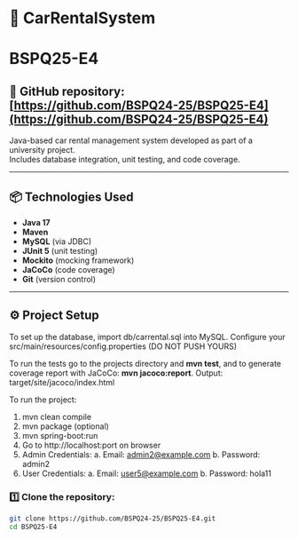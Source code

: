 # 🚗 CarRentalSystem
# BSPQ25-E4


## 📁 GitHub repository: [https://github.com/BSPQ24-25/BSPQ25-E4](https://github.com/BSPQ24-25/BSPQ25-E4)


Java-based car rental management system developed as part of a university project.  
Includes database integration, unit testing, and code coverage.

---

## 📦 Technologies Used

- **Java 17**
- **Maven**
- **MySQL** (via JDBC)
- **JUnit 5** (unit testing)
- **Mockito** (mocking framework)
- **JaCoCo** (code coverage)
- **Git** (version control)

---

## ⚙️ Project Setup
To set up the database, import db/carrental.sql into MySQL.
Configure your src/main/resources/config.properties (DO NOT PUSH YOURS)

To run the tests go to the projects directory and **mvn test**, and to generate coverage report with JaCoCo: **mvn jacoco:report**.
Output: target/site/jacoco/index.html

To run the project:

1. mvn clean compile
2. mvn package (optional)
3. mvn spring-boot:run
4. Go to http://localhost:port on browser
5. Admin Credentials:
   a. Email: admin2@example.com
   b. Password: admin2
6. User Credentials:
   a. Email: user5@example.com
   b. Password: hola11


### 1️⃣ Clone the repository:
```bash
git clone https://github.com/BSPQ24-25/BSPQ25-E4.git
cd BSPQ25-E4

